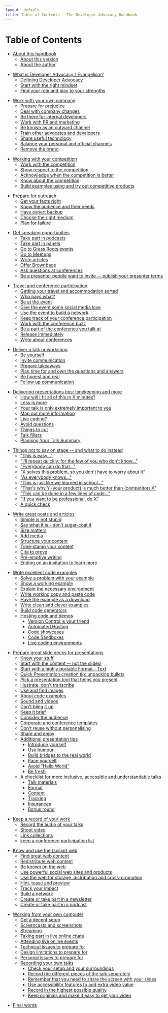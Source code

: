 ```yaml
---
layout: default
title: Table of Contents - The Developer Advocacy Handbook
---
```

# Table of Contents

<!--
about
-->

* [About this handbook](about#about-this-handbook)
  * [About this version](about#about-this-version)
  * [About the author](about#about-the-author)

<!--
what-is-developer-advocacy
-->

* [What is Developer Advocacy / Evangelism?](what-is-developer-advocacy#what-is-developer-advocacy-evangelism)
  * [Defining Developer Advocacy](what-is-developer-advocacy#defining-developer-advocacy)
  * [Start with the right mindset](what-is-developer-advocacy#start-with-the-right-mindset)
  * [Find your role and play to your strengths](what-is-developer-advocacy#find-your-role-and-play-to-your-strengths)

<!--
working-with-your-company
-->

* [Work with your own company](working-with-your-company#work-with-your-own-company)
  * [Prepare for prejudice](working-with-your-company#prepare-for-prejudice)
  * [Deal with company changes](working-with-your-company#deal-with-company-changes)
  * [Be there for internal developers](working-with-your-company#be-there-for-internal-developers)
  * [Work with PR and marketing](working-with-your-company#work-with-pr-and-marketing)
  * [Be known as an outward channel](working-with-your-company#be-known-as-an-outward-channel)
  * [Train other advocates and developers](working-with-your-company#train-other-advocates-and-developers)
  * [Share useful technology](working-with-your-company#share-useful-technology)
  * [Balance your personal and official channels](working-with-your-company#balance-your-personal-and-official-channels)
  * [Remove the brand](working-with-your-company#remove-the-brand)

<!-- 
working-with-your-competition 
-->

* [Working with your competition](#working-with-your-competition)
  * [Work with the competition](#work-with-the-competition)
  * [Show respect to the competition](#show-respect-to-the-competition)
  * [Acknowledge when the competition is better](#acknowledge-when-the-competition-is-better)
  * [Know about the competition](#know-about-the-competition)
  * [Build examples using and try out competitive products](#build-examples-using-and-try-out-competitive-products)

<!-- 
prepare-for-outreach 
-->

* [Prepare for outreach](#prepare-for-outreach)
  * [Get your facts right](#get-your-facts-right)
  * [Know the audience and their needs](#know-the-audience-and-their-needs)
  * [Have expert backup](#have-expert-backup)
  * [Choose the right medium](#choose-the-right-medium)
  * [Plan for failure](#plan-for-failure)

<!-- 
get-speaking-opportunities
-->

* [Get speaking opportunities](#get-speaking-opportunities)
  * [Take part in podcasts](#take-part-in-podcasts)
  * [Take part in panels](#take-part-in-panels)
  * [Go to Grass Roots events](#go-to-grass-roots-events)
  * [Go to Meetups](#go-to-meetups)
  * [Write articles](#write-articles)
  * [Offer Brownbags](#offer-brownbags)
  * [Ask questions at conferences](#ask-questions-at-conferences)
  * [Be a presenter people want to invite -- publish your presenter terms](#be-a-presenter-people-want-to-invite-publish-your-presenter-terms)

<!-- 
travel-and-conference-participation
-->

* [Travel and conference participation](#travel-and-conference-participation)
  * [Getting your travel and accommodation sorted](#getting-your-travel-and-accommodation-sorted)
  * [Who pays what?](#who-pays-what)
  * [Be at the event](#be-at-the-event)
  * [Give the event some social media love](#give-the-event-some-social-media-love)
  * [Use the event to build a network](#use-the-event-to-build-a-network)
  * [Keep track of your conference participation](#keep-track-of-your-conference-participation)
  * [Work with the conference buzz](#work-with-the-conference-buzz)
  * [Be a part of the conference you talk at](#be-a-part-of-the-conference-you-talk-at)
  * [Release immediately](#release-immediately)
  * [Write about conferences](#write-about-conferences)

<!-- 
deliver-a-talk
-->

* [Deliver a talk or workshop](#deliver-a-talk-or-workshop)
  * [Be yourself](#be-yourself)
  * [Invite communication](#invite-communication)
  * [Prepare takeaways](#prepare-takeaways)
  * [Plan time for and own the questions and answers](#plan-time-for-and-own-the-questions-and-answers)
  * [Be honest and real](#be-honest-and-real)
  * [Follow up communication](#follow-up-communication)

<!-- 
talk-delivery-tips
-->

* [Delivering presentations tips: timekeeping and more](#delivering-presentations-tips-timekeeping-and-more)
  * [How will I fit all of this in X minutes?](#how-will-i-fit-all-of-this-in-x-minutes)
  * [Less is more](#less-is-more)
  * [Your talk is only extremely important to you](#your-talk-is-only-extremely-important-to-you)
  * [Map out more information](#map-out-more-information)
  * [Live coding?](#live-coding)
  * [Avoid questions](#avoid-questions)
  * [Things to cut](#things-to-cut)
  * [Talk fillers](#talk-fillers)
  * [Planning Your Talk Summary](#planning-your-talk-summary)

<!-- 
things-not-to-say-on-stage
-->
  
* [Things not to say on stage -- and what to do instead](#things-not-to-say-on-stage-and-what-to-do-instead)
  * ["This is easy..."](#this-is-easy)
  * ["I'll repeat quickly, for the few of you who don't know..."](#ill-repeat-quickly-for-the-few-of-you-who-dont-know)
  * ["Everybody can do that..."](#everybody-can-do-that)
  * ["X solves this problem, so you don't have to worry about it"](#x-solves-this-problem-so-you-dont-have-to-worry-about-it)
  * ["As everybody knows..."](#as-everybody-knows)
  * ["This is just like we learned in school..."](#this-is-just-like-we-learned-in-school)
  * ["That's why Y (your product) is much better than (competitor) X"](#thats-why-yyour-product-is-much-better-than-competitor-x)
  * ["This can be done in a few lines of code..."](#this-can-be-done-in-a-few-lines-of-code)
  * ["If you want to be professional, do X"](#if-you-want-to-be-professional-do-x)
  * [A quick check](#a-quick-check)

<!-- 
write-great-posts-and-articles
-->

* [Write great posts and articles](#write-great-posts-and-articles)
  * [Simple is not stupid](#simple-is-not-stupid)
  * [Say what it is - don't sugar-coat it](#say-what-it-is---dont-sugar-coat-it)
  * [Size matters](#size-matters)
  * [Add media](#add-media)
  * [Structure your content](#structure-your-content)
  * [Time-stamp your content](#time-stamp-your-content)
  * [Cite to prove](#cite-to-prove)
  * [Pre-emptive writing](#pre-emptive-writing)
  * [Ending on an invitation to learn more](#ending-on-an-invitation-to-learn-more)

<!-- 
write-excellent-code-examples
-->

* [Write excellent code examples](#write-excellent-code-examples)
  * [Solve a problem with your example](#solve-a-problem-with-your-example)
  * [Show a working example](#show-a-working-example)
  * [Explain the necessary environment](#explain-the-necessary-environment)
  * [Write working copy and paste code](#write-working-copy-and-paste-code)
  * [Have the example as a download](#have-the-example-as-a-download)
  * [Write clean and clever examples](#write-clean-and-clever-examples)
  * [Build code generators](#build-code-generators)
  * [Hosting code and demos](#hosting-code-and-demos)
    * [Version Control is your friend](#version-control-is-your-friend)
    * [Automated Hosting](#automated-hosting)
    * [Code showcases](#code-showcases)
    * [Code Sandboxes](#code-sandboxes)
    * [Live coding environments](#live-coding-environments)

<!-- 
slide-decks
-->

* [Prepare great slide decks for presentations](#prepare-great-slide-decks-for-presentations)
  * [Know your stuff](#know-your-stuff)
  * [Start with the content -- not the slides!](#start-with-the-content-not-the-slides)
  * [Start with a highly portable Format - Text](#start-with-a-highly-portable-format---text)
  * [Quick Presentation creation tip: unpacking bullets](#quick-presentation-creation-tip-unpacking-bullets)
  * [Pick a presentation tool that helps you present](#pick-a-presentation-tool-that-helps-you-present)
  * [Illustrate, don\'t transcribe](#illustrate-dont-transcribe)
  * [Use and find images](#use-and-find-images)
  * [About code examples](#about-code-examples)
  * [Sound and videos](#sound-and-videos)
  * [Don\'t bling it up](#dont-bling-it-up)
  * [Keep it brief](#keep-it-brief)
  * [Consider the audience](#consider-the-audience)
  * [Corporate and conference templates](#corporate-and-conference-templates)
  * [Don\'t reuse without personalising](#dont-reuse-without-personalising)
  * [Share and enjoy](#share-and-enjoy)
  * [Additional presentation tips](#additional-presentation-tips)
    * [Introduce yourself](#introduce-yourself)
    * [Use humour](#use-humour)
    * [Build bridges to the real world](#build-bridges-to-the-real-world)
    * [Pace yourself](#pace-yourself)
    * [Avoid "Hello World"](#avoid-hello-world)
    * [Be fresh](#be-fresh)
  * [A checklist for more inclusive, accessible and understandable talks](#a-checklist-for-more-inclusive-accessible-and-understandable-talks)
    * [Talk materials](#talk-materials)
    * [Format](#format)
    * [Content](#content)
    * [Tracking](#tracking)
    * [Insurances](#insurances)
    * [Bonus round](#bonus-round)

<!--
record
-->

* [Keep a record of your work](#keep-a-record-of-your-work)
  * [Record the audio of your talks](#record-the-audio-of-your-talks)
  * [Shoot video](#shoot-video)
  * [Link collections](#link-collections)
  * [keep a conference participation list](#keep-a-conference-participation-list)

<!--
know-and-use-the-social-web
-->

* [Know and use the (social) web](#know-and-use-the-social-web)
  * [Find great web content](#find-great-web-content)
  * [Redistribute web content](#redistribute-web-content)
  * [Be known on the web](#be-known-on-the-web)
  * [Use powerful social web sites and products](#use-powerful-social-web-sites-and-products)
  * [Use the web for storage, distribution and cross-promotion](#use-the-web-for-storage-distribution-and-cross-promotion)
  * [Hint, tease and preview](#hint-tease-and-preview)
  * [Track your impact](#track-your-impact)
  * [Build a network](#build-a-network)
  * [Create or take part in a newsletter](#create-or-take-part-in-a-newsletter)
  * [Create or take part in a podcast](#create-or-take-part-in-a-podcast)

<!-- 
working-from-your-own-computer
-->

* [Working from your own computer](#working-from-your-own-computer)
  * [Get a decent setup](#get-a-decent-setup)
  * [Screencasts and screenshots](#screencasts-and-screenshots)
  * [Streaming](#streaming)
  * [Taking part in live online chats](#taking-part-in-live-online-chats)
  * [Attending live online events](#attending-live-online-events)
  * [Technical issues to prepare for](#technical-issues-to-prepare-for)
  * [Design limitations to prepare for](#design-limitations-to-prepare-for)
  * [Personal issues to prepare for](#personal-issues-to-prepare-for)
  * [Recording your own talks](#recording-your-own-talks)
    * [Check your setup and your surroundings](#check-your-setup-and-your-surroundings)
    * [Record the different pieces of the talk separately](#record-the-different-pieces-of-the-talk-separately)
    * [Remember that you need to share the screen with your slides](#remember-that-you-need-to-share-the-screen-with-your-slides)
    * [Use accessibility features to add extra video value](#use-accessibility-features-to-add-extra-video-value)
    * [Record in the highest possible quality](#record-in-the-highest-possible-quality)
    * [Keep originals and make it easy to get your video](#keep-originals-and-make-it-easy-to-get-your-video)

<!--
final-words
-->
* [Final words](#final-words)
